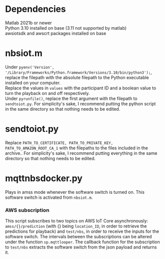# Dependencies
Matlab 2021b or newer<br>
Python 3.10 installed on base (3.11 not supported by matlab)<br>
awsiotsdk and awscrt packages installed on base

# nbsiot.m
Under <code>pyenv('Version', '/Library/Frameworks/Python.framework/Versions/3.10/bin/python3');</code>, replace the filepath with the absolute filepath to the Python executable installed on your computer.<br>
Replace the values in <code>values</code> with the participant ID and a boolean value to turn the playback on and off respectively.<br>
Under <code>pyrunfile()</code>, replace the first argument with the filepath to <code>sendtoiot.py</code>. For simplicity's sake, I recommend putting the python script in the same directory so that nothing needs to be edited.

# sendtoiot.py
Replace <code>PATH_TO_CERTIFICATE, PATH_TO_PRIVATE_KEY, PATH_TO_AMAZON_ROOT_CA_1</code> with the filepaths to the files included in the archive.. For simplicity's sake, I recommend putting everything in the same directory so that nothing needs to be edited.<br>

# mqttnbsdocker.py
Plays in amss mode whenever the software switch is turned on. This software switch is activated from <code>nbsiot.m</code>.

### AWS subscription
This script subscribes to two topics on AWS IoT Core asynchronously: <code>amss/{}/prediction</code> (with {} being <code>location_ID</code>, in order to retrieve the predictions for playback) and <code>test/nbs</code>, in order to receive the inputs for the software switch. The intervals between the subscriptions can be altered under the function <code>sp.mqttlooper</code>. The callback function for the subscription to <code>test/nbs</code> extracts the software switch from the json payload and returns it.
